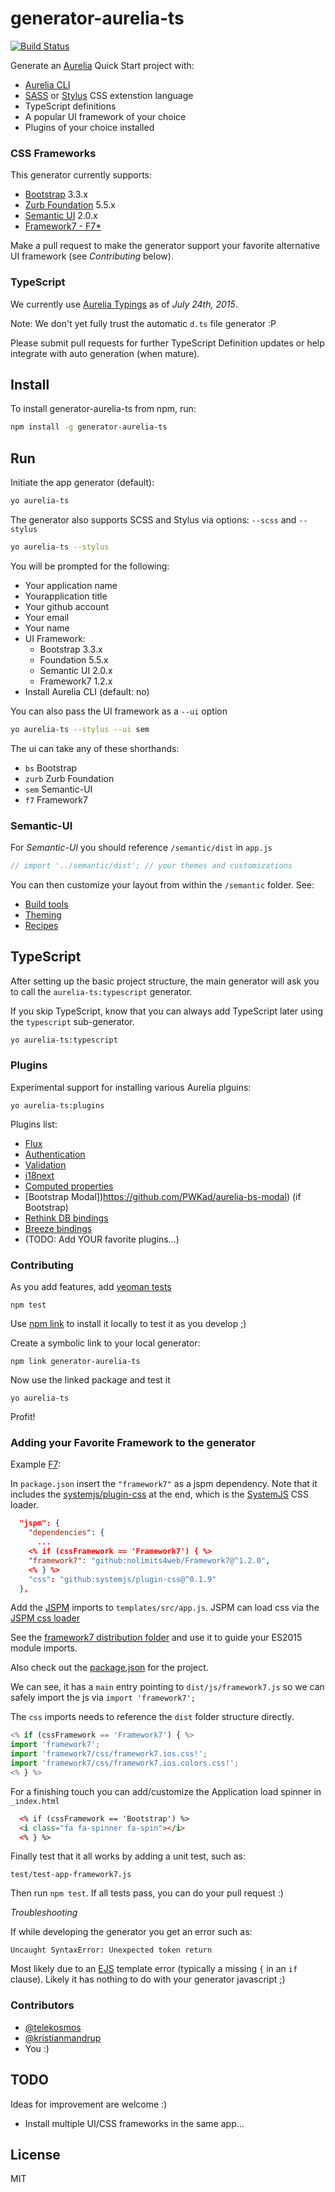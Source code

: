 # generator-aurelia-ts

[![Build Status](https://secure.travis-ci.org/kristianmandrup/generator-aurelia-ts.png?branch=master)](https://travis-ci.org/kristianmandrup/generator-aurelia-ts)

Generate an [Aurelia](aurelia.io) Quick Start project with:
- [Aurelia CLI](http://www.programwitherik.com/what-is-aurelia-cli-how-does-it-work/)
- [SASS](http://sass-lang.com/) or [Stylus](https://learnboost.github.io/stylus/) CSS extenstion language
- TypeScript definitions
- A popular UI framework of your choice
- Plugins of your choice installed

### CSS Frameworks

This generator currently supports:
- [Bootstrap](http://getbootstrap.com) 3.3.x
- [Zurb Foundation](http://foundation.zurb.com/) 5.5.x
- [Semantic UI](semantic-ui.com) 2.0.x
- [Framework7 - F7*](http://www.idangero.us/framework7)

Make a pull request to make the generator support your favorite alternative UI framework (see *Contributing* below).

### TypeScript

We currently use [Aurelia Typings](https://github.com/cmichaelgraham/aurelia-typescript-atom/tree/master/skel-nav-ts/typings/aurelia) as of *July 24th, 2015*.

Note: We don't yet fully trust the automatic `d.ts` file generator :P

Please submit pull requests for further TypeScript Definition updates or help integrate with auto generation (when mature).

## Install

To install generator-aurelia-ts from npm, run:

```bash
npm install -g generator-aurelia-ts
```

## Run

Initiate the app generator (default):

```bash
yo aurelia-ts
```

The generator also supports SCSS and Stylus via options: `--scss` and `--stylus`

```bash
yo aurelia-ts --stylus
```

You will be prompted for the following:
- Your application name
- Yourapplication title
- Your github account
- Your email
- Your name
- UI Framework:
  - Bootstrap 3.3.x
  - Foundation 5.5.x
  - Semantic UI 2.0.x
  - Framework7 1.2.x
- Install Aurelia CLI (default: no)

You can also pass the UI framework as a `--ui` option

```bash
yo aurelia-ts --stylus --ui sem
```

The ui can take any of these shorthands:
- `bs` Bootstrap
- `zurb` Zurb Foundation
- `sem` Semantic-UI
- `f7` Framework7

### Semantic-UI

For *Semantic-UI* you should reference `/semantic/dist` in `app.js`

```js
// import '../semantic/dist'; // your themes and customizations
```

You can then customize your layout from within the `/semantic` folder. See:
- [Build tools](http://semantic-ui.com/introduction/build-tools.html)
- [Theming](http://semantic-ui.com/usage/theming.html)
- [Recipes](http://semantic-ui.com/introduction/advanced-usage.html)

## TypeScript

After setting up the basic project structure, the main generator will ask you to call the `aurelia-ts:typescript` generator.

If you skip TypeScript, know that you can always add TypeScript later using the `typescript` sub-generator.

```bash
yo aurelia-ts:typescript
```

### Plugins

Experimental support for installing various Aurelia plguins:

`yo aurelia-ts:plugins`

Plugins list:
- [Flux](https://github.com/tfrydrychewicz/aurelia-flux)
- [Authentication](https://github.com/paulvanbladel/aureliauth)
- [Validation](https://github.com/aurelia/validation)
- [i18next](https://github.com/zewa666/aurelia-i18next)
- [Computed properties](https://github.com/jdanyow/aurelia-computed/)
- [Bootstrap Modal])https://github.com/PWKad/aurelia-bs-modal) (if Bootstrap)
- [Rethink DB bindings](https://github.com/kristianmandrup/aurelia-rethink-bindtable)
- [Breeze bindings](https://github.com/jdanyow/aurelia-breeze)
- (TODO: Add YOUR favorite plugins...)

### Contributing

As you add features, add [yeoman tests](http://yeoman.io/authoring/testing.html)

`npm test`

Use [npm link](http://justjs.com/posts/npm-link-developing-your-own-npm-modules-without-tears) to install it locally to test it as you develop ;)

Create a symbolic link to your local generator:

`npm link generator-aurelia-ts`

Now use the linked package and test it

`yo aurelia-ts`

Profit!

### Adding your Favorite Framework to the generator

Example [F7](http://www.idangero.us/framework7):

In `package.json` insert the `"framework7"` as a jspm dependency. Note that it includes the [systemjs/plugin-css](https://github.com/systemjs/plugin-css) at the end, which is the [SystemJS](https://github.com/systemjs/systemjs) CSS loader.

```json
  "jspm": {
    "dependencies": {
      ...
    <% if (cssFramework == 'Framework7') { %>
    "framework7": "github:nolimits4web/Framework7@^1.2.0",
    <% } %>
    "css": "github:systemjs/plugin-css@^0.1.9"
  },
```

Add the [JSPM](jspm.io) imports to `templates/src/app.js`.
JSPM can load css via the [JSPM css loader](https://github.com/geelen/jspm-loader-css)

See the [framework7 distribution folder](https://github.com/nolimits4web/Framework7/tree/master/dist) and use it to guide your ES2015 module imports.

Also check out the [package.json](https://github.com/nolimits4web/Framework7/tree/master/package.json) for the project.

We can see, it has a `main` entry pointing to `dist/js/framework7.js` so we can safely import the js via `import 'framework7';`

The `css` imports needs to reference the `dist` folder structure directly.

```js
<% if (cssFramework == 'Framework7') { %>
import 'framework7';
import 'framework7/css/framework7.ios.css!';
import 'framework7/css/framework7.ios.colors.css!';
<% } %>
```

For a finishing touch you can add/customize the Application load spinner in `_index.html`

```html
  <% if (cssFramework == 'Bootstrap') %>
  <i class="fa fa-spinner fa-spin"></i>
  <% } %>
```

Finally test that it all works by adding a unit test, such as:

`test/test-app-framework7.js`

Then run `npm test`. If all tests pass, you can do your pull request :)

*Troubleshooting*

If while developing the generator you get an error such as:

`Uncaught SyntaxError: Unexpected token return`

Most likely due to an [EJS](http://ejs.co/) template error (typically a missing `{` in an `if` clause). Likely it has nothing to do with your generator javascript ;)

### Contributors

- [@telekosmos](https://github.com/telekosmos)
- [@kristianmandrup](https://github.com/kristianmandrup)
- You :)

## TODO

Ideas for improvement are welcome :)

- Install multiple UI/CSS frameworks in the same app...

## License

MIT
